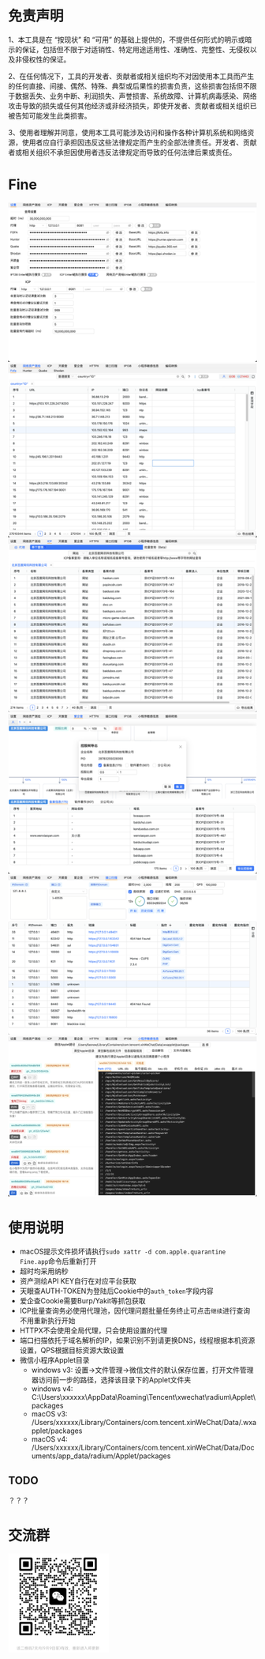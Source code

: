 # 免责声明
1、本工具是在 “按现状” 和 “可用” 的基础上提供的，不提供任何形式的明示或暗示的保证，包括但不限于对适销性、特定用途适用性、准确性、完整性、无侵权以及非侵权性的保证。

2、在任何情况下，工具的开发者、贡献者或相关组织均不对因使用本工具而产生的任何直接、间接、偶然、特殊、典型或后果性的损害负责，这些损害包括但不限于数据丢失、业务中断、利润损失、声誉损害、系统故障、计算机病毒感染、网络攻击导致的损失或任何其他经济或非经济损失，即使开发者、贡献者或相关组织已被告知可能发生此类损害。

3、使用者理解并同意，使用本工具可能涉及访问和操作各种计算机系统和网络资源，使用者应自行承担因违反这些法律规定而产生的全部法律责任。开发者、贡献者或相关组织不承担因使用者违反法律规定而导致的任何法律后果或责任。

# Fine

![1](README_images/setting.png)
![2](README_images/fofa.png)
![3](README_images/icp.png)
![4](README_images/aiqicha.png)
![5](README_images/portscan.png)
![6](README_images/miniapp.png)

# 使用说明
- macOS提示文件损坏请执行`sudo xattr -d com.apple.quarantine Fine.app`命令后重新打开
- 超时均采用纳秒
- 资产测绘API KEY自行在对应平台获取
- 天眼查AUTH-TOKEN为登陆后Cookie中的`auth_token`字段内容
- 爱企查Cookie需要Burp/Yakit等抓包获取
- ICP批量查询务必使用代理池，因代理问题批量任务终止可点击`继续`进行查询不用重新执行开始
- HTTPX不会使用全局代理，只会使用设置的代理
- 端口扫描依托于域名解析的IP，如果识别不到请更换DNS，线程根据本机资源设置，QPS根据目标资源大致设置
- 微信小程序Applet目录
    -    windows v3: 设置->文件管理->微信文件的默认保存位置，打开文件管理器访问前一步的路径，选择该目录下的Applet文件夹
    -    windows v4: C:\Users\xxxxxx\AppData\Roaming\Tencent\xwechat\radium\Applet\packages
    -    macOS v3:  /Users/xxxxxx/Library/Containers/com.tencent.xinWeChat/Data/.wxapplet/packages
    -    macOS v4:  /Users/xxxxxx/Library/Containers/com.tencent.xinWeChat/Data/Documents/app_data/radium/Applet/packages

## TODO

？？？

# 交流群

<img src="README_images/qrcode.png" alt="alt text" height="200" />